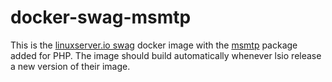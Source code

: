 # docker-swag-msmtp
This is the [linuxserver.io swag](https://fleet.linuxserver.io/image?name=linuxserver/swag) docker image with the [msmtp](https://marlam.de/msmtp/) package added for PHP.
The image should build automatically whenever lsio release a new version of their image.
